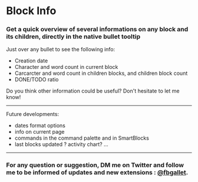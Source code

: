 # Block Info

### Get a quick overview of several informations on any block and its children, directly in the native bullet tooltip

Just over any bullet to see the following info:

- Creation date
- Character and word count in current block
- Carcarcter and word count in children blocks, and children block count
- DONE/TODO ratio

Do you think other information could be useful? Don't hesitate to let me know!

---

Future developments:

- dates format options
- info on current page
- commands in the command palette and in SmartBlocks
- last blocks updated ? activity chart? ...

---

### For any question or suggestion, DM me on **Twitter** and follow me to be informed of updates and new extensions : [@fbgallet](https://twitter.com/fbgallet).
